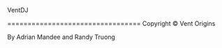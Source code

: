 VentDJ

=================================
Copyright © Vent Origins 

By Adrian Mandee and Randy Truong
